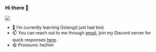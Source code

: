 ### Hi there 👋
![](https://res.cloudinary.com/duoxba7n1/image/upload/v1594815264/readme.svg)

- 🌱 I’m currently learning Golang(I  just had too)
- 📫 You can reach out to me through [email](mailto:emailbywachira.com), join my Discord server for quick responses [here](https://discord.gg/uCxDKD8).
- 😄 Pronouns: he/him
<!--
**tesh254/tesh254** is a ✨ _special_ ✨ repository because its `README.md` (this file) appears on your GitHub profile.

Here are some ideas to get you started:

- 🔭 I’m currently working on ...
- 🌱 I’m currently learning ...
- 👯 I’m looking to collaborate on ...
- 🤔 I’m looking for help with ...
- 💬 Ask me about ...
- 📫 How to reach me: ...
- 😄 Pronouns: ...
- ⚡ Fun fact: ...
-->
